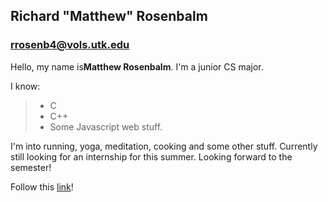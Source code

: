 ## Richard "Matthew" Rosenbalm

### rrosenb4@vols.utk.edu

Hello, my name is**Matthew Rosenbalm**. I'm a junior CS major.

I know: 
> * C 
> * C++
> * Some Javascript web stuff.

I'm into running, yoga, meditation, cooking and some other stuff. Currently still looking for an internship
for this summer. Looking forward to the semester!

Follow this [link](https://en.wikipedia.org/wiki/Alan_Turing)!